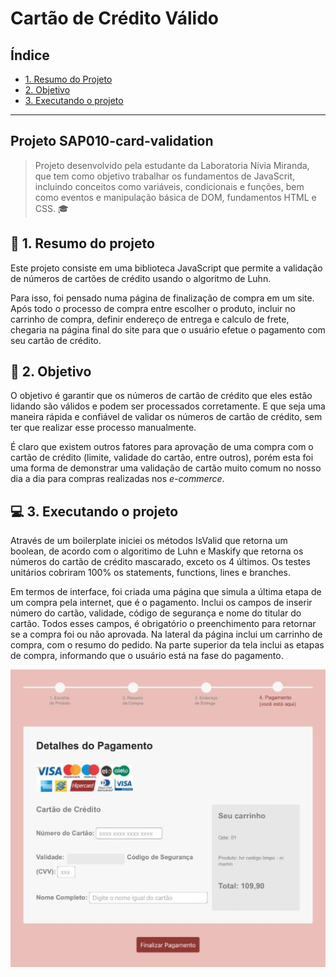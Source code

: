# Cartão de Crédito Válido

## Índice

* [1. Resumo do Projeto](#1-resumo-do-projeto)
* [2. Objetivo](#2-objetivo)
* [3. Executando o projeto](#3-executando-o-projeto)


***

## Projeto SAP010-card-validation 



> Projeto desenvolvido pela estudante da Laboratoria Nívia Miranda, que tem como objetivo trabalhar
os fundamentos de JavaScrit, incluindo conceitos como variáveis, condicionais e funções, 
bem como eventos e manipulação básica de DOM, fundamentos HTML e CSS. :mortar_board:




## :rocket: 1. Resumo do projeto

Este projeto consiste em uma biblioteca JavaScript que permite a validação de números de cartões de crédito
usando o algoritmo de Luhn.

Para isso, foi pensado numa página de finalização de compra em um site. Após todo o processo de compra entre escolher o produto, incluir no carrinho de compra, definir endereço de entrega e calculo de frete, chegaria na página final do site para que o usuário efetue o pagamento com seu cartão de crédito. 

## :dart: 2. Objetivo

O objetivo é garantir que os números de cartão de crédito que eles estão lidando são válidos e podem ser processados corretamente. E que seja uma maneira rápida e confiável de validar os números de cartão de crédito, sem ter que realizar esse processo manualmente.

É claro que existem outros fatores para aprovação de uma compra com o cartão de crédito (limite, validade do cartão, entre outros), porém esta foi uma forma de demonstrar uma validação de cartão muito comum no nosso dia a dia para compras realizadas nos *e-commerce*.

## :computer: 3. Executando o projeto 

Através de um boilerplate iniciei os métodos IsValid que retorna um boolean, de acordo com o algoritimo de Luhn e Maskify que retorna os números do cartão de crédito mascarado, exceto os 4 últimos.  Os testes unitários cobriram 100% os statements, functions, lines e branches.

Em termos de interface, foi criada uma página que simula a última etapa de um compra pela internet, que é o pagamento.  Inclui os campos de inserir número do cartão, validade, código de segurança e nome do titular do cartão. Todos esses campos, é obrigatório o preenchimento para retornar se a compra foi ou não aprovada. Na lateral da página inclui um carrinho de compra, com o resumo do pedido. Na parte superior da tela inclui as etapas de compra, informando que o usuário está na fase do pagamento. 

![Alt text](src/card-validation.jpg)
